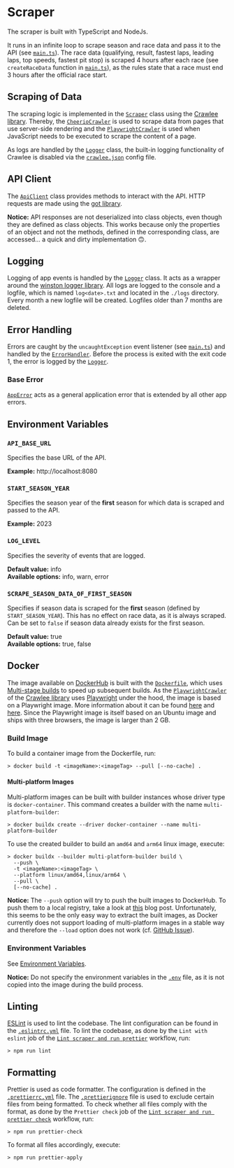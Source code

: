 # Scraper

The scraper is built with TypeScript and NodeJs.

It runs in an infinite loop to scrape season and race data
and pass it to the API (see [`main.ts`](./src/main.ts)). The race data
(qualifying, result, fastest laps, leading laps, top speeds, fastest pit stop)
is scraped 4 hours after each race (see `createRaceData` function in [`main.ts`](./src/main.ts)), as
the rules state that a race must end 3 hours after the official race start.

<!-- It is meant to run in an infinite loop (see `main.ts`) to scrape season and race data
and pass it to the API.

It is meant to run in an infinite loop to scrape season and race data
and pass it to the API. The race data (qualifying, result, fastest laps, leading laps, top speeds, fastest pit stop)
are thereby scraped four hours after each race as the rules say that a race must end 3 hours after the official
race start. -->

<!-- ## Application Design

The application is meant to run in an infinite loop to scrape season and race data
and pass it to the API (see `main.ts`).

The logic when data is scraped and passed to the API is defined in the `main.ts`.

The `main.ts` is the entrypoint of the application. The logic when data is scraped and
passed to the API is defined here.

The `main.ts` is the entrypoint of the application.

The infinite loop in `main.ts` calls.

## `main.ts`

The `main.ts` is the entrypoint of the application. The logic when data is scraped and
passed to the API is defined here.

The infinite loop in the `main.ts` executes repetitively the `createSeasonData` and `createRaceData` function.

As the application is to run indefinitely the infinite loop in the `main.ts` executes
repetitively the `createSeasonData` and `createRaceData` function. As the name

As the application is meant to run indefinitely.

The logic when data is scraped and passed to the API is defined in `main.ts`.

This file contains the infinite loop -->

<!-- ## Package Structure

The project is divided into two major packages. The `scraper` package contains -->

## Scraping of Data

The scraping logic is implemented in the [`Scraper`](./src/scraper/Scraper.ts) class using the
[Crawlee library](https://crawlee.dev/). Thereby, the
[`CheerioCrawler`](https://crawlee.dev/docs/quick-start#cheeriocrawler) is used to scrape data from pages that
use server-side rendering and the
[`PlaywrightCrawler`](https://crawlee.dev/docs/quick-start#playwrightcrawler) is used when JavaScript needs to
be executed to scrape the content of a page.

<!-- Thereby, the
[`CheerioCrawler`](https://crawlee.dev/docs/quick-start#cheeriocrawler) is used to scrape data from pages that
use server-side rendering. In contrast, the
[`PlaywrightCrawler`](https://crawlee.dev/docs/quick-start#playwrightcrawler) is used when JavaScript needs to
be executed to scrape the page content. -->

<!-- Here scraping of content of pages that use server-side rendering is done with
CheerioCrawler. -->

As logs are handled by the [`Logger`](./src/logger/Logger.ts) class, the built-in logging functionality of Crawlee
is disabled via the [`crawlee.json`](./crawlee.json) config file.

## API Client

<!-- ## `ApiClient` -->

The [`ApiClient`](./src/api-client/ApiClient.ts) class provides methods to interact with the API.
HTTP requests are made using the [got library](https://github.com/sindresorhus/got).

<!-- It uses [got](https://github.com/sindresorhus/got) as underlying HTTP request library. -->

**Notice:** API responses are not deserialized into class objects, even though they are defined as class objects.
This works because only the properties of an object and not the methods, defined in the corresponding
class, are accessed... a quick and dirty implementation 🙃.

<!-- **Notice:** API responses are not deserialized to class objects. They remain simple
JavaScript objects and therefore only the properties of the object and not methods defined in the
class can be accessed. -->

## Logging

<!-- The [`Logger`](./src/logger/Logger.ts) class acts as a wrapper around the
[winston logger library](https://github.com/winstonjs/winston). All logs are logged to the console
and a logfile which is named `log<date>.txt` and located in the `./logs` directory. Every month a new
logfile will be created. Logfiles older than 7 months are deleted. -->

Logging of app events is handled by the [`Logger`](./src/logger/Logger.ts) class. It acts as a wrapper
around the [winston logger library](https://github.com/winstonjs/winston). All logs are logged to the console
and a logfile, which is named `log<date>.txt` and located in the `./logs` directory. Every month a new
logfile will be created. Logfiles older than 7 months are deleted.

## Error Handling

Errors are caught by the `uncaughtException` event listener (see [`main.ts`](./src/main.ts)) and handled by the
[`ErrorHandler`](./src/error/ErrorHandler.ts). Before the process is exited with the exit code 1, the error is logged by
the [`Logger`](./src/logger/Logger.ts).

### Base Error

[`AppError`](./src/error/AppError.ts) acts as a general application error
that is extended by all other app errors.

## Environment Variables

### `API_BASE_URL`

Specifies the base URL of the API.

**Example:** http://localhost:8080

### `START_SEASON_YEAR`

Specifies the season year of the **first** season for which data is scraped and passed to the API.

**Example:** 2023

### `LOG_LEVEL`

Specifies the severity of events that are logged.

**Default value:** info <br>
**Available options:** info, warn, error

### `SCRAPE_SEASON_DATA_OF_FIRST_SEASON`

Specifies if season data is scraped for the **first** season (defined by `START_SEASON_YEAR`).
This has no effect on race data, as it is always scraped.
Can be set to `false` if season data already exists for the first season.

**Default value:** true <br>
**Available options:** true, false

## Docker

The image available on [DockerHub](https://hub.docker.com/repository/docker/marcheiden/formula-ap1) is built with
the [`Dockerfile`](./Dockerfile), which uses [Multi-stage builds](https://docs.docker.com/build/building/multi-stage/) to
speed up subsequent builds.
As the [`PlaywrightCrawler`](https://crawlee.dev/docs/quick-start#playwrightcrawler)
of the [Crawlee library](https://crawlee.dev/) uses [Playwright](https://playwright.dev/) under the hood, the image is
based on a Playwright image. More information about it can be found [here](https://playwright.dev/docs/docker) and
[here](https://mcr.microsoft.com/en-us/product/playwright/about). Since the Playwright image is itself
based on an Ubuntu image and ships with three browsers, the image is larger than 2 GB.

### Build Image

To build a container image from the Dockerfile, run:

```shell
> docker build -t <imageName>:<imageTag> --pull [--no-cache] .
```

#### Multi-platform Images

Multi-platform images can be built with builder instances whose driver type is `docker-container`.
This command creates a builder with the name `multi-platform-builder`:

<!-- To concurrently build multi-platform images and push them to the registry, a builder instance with the driver type
`docker-container` is needed. The following command creates one w: -->

```shell
> docker buildx create --driver docker-container --name multi-platform-builder
```

To use the created builder to build an `amd64` and `arm64` linux image, execute:

```shell
> docker buildx --builder multi-platform-builder build \
  --push \
  -t <imageName>:<imageTag> \
  --platform linux/amd64,linux/arm64 \
  --pull \
  [--no-cache] .
```

**Notice:** The `--push` option will try to push the built images to DockerHub. To push them to a local registry, take
a look at [this](https://uninterrupted.tech/blog/creating-docker-images-that-can-run-on-different-platforms-including-raspberry-pi/)
blog post. Unfortunately, this seems to be the only easy way to extract the built images, as Docker currently does
not support loading of multi-platform images in a stable way and therefore the `--load` option does not work
(cf. [GitHub Issue](https://github.com/docker/buildx/issues/59)).

### Environment Variables

See [Environment Variables](#environment-variables).

**Notice:** Do not specify the environment variables in the [`.env`](./.env) file, as it is not copied
into the image during the build process.

## Linting

[ESLint](https://eslint.org/) is used to lint the codebase. The lint configuration can be found in
the [`.eslintrc.yml`](./.eslintrc.yml) file.
To lint the codebase, as done by the `Lint with eslint` job of the
[`Lint scraper and run prettier`](../.github/workflows/lint-and-check-prettier-scraper.yml) workflow, run:

```shell
> npm run lint
```

<!-- This also done by the `Lint scraper and run prettier` check workflow.

The project uses the typescript-eslint plugin to lint the codebase with eslint.
The lint configuration can be found in the `.eslintrc.yml` file. -->

## Formatting

Prettier is used as code formatter. The configuration is defined in the [`.prettierrc.yml`](./.prettierrc.yml) file.
The [`.prettierignore`](./.prettierignore) file is used to exclude certain files from being formatted.
To check whether all files comply with the format, as done by the `Prettier check` job of the
[`Lint scraper and run prettier check`](../.github/workflows/lint-and-check-prettier-scraper.yml) workflow, run:

```shell
> npm run prettier-check
```

To format all files accordingly, execute:

```shell
> npm run prettier-apply
```
